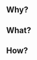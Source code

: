 <!-- Optional: Add here a short description of the feature, if you feel like ticket title is not
enough. Don't put a lot here, details should be in the 'What' section below. -->

## Why?

<!-- This section is for the context: Describe the problem you want to solve, the need motivating
the feature you're proposing. Add some context. -->

## What?

<!-- This section is for describing the external interface impacts. For example, for CLI, consider
describing the expected new command(s). For GUI, consider adding mockups of the desired
interface. **Give examples of usage.**

You don't know what to put here? It's OK. Let's talk and iterate until solution is clear. -->

## How?

<!-- This section is for describing internal interface impacts. Typically, any change in a 
module API which is not part of the external interfaces mentioned above should be listed here. Some
implementation choices may be given here as well.

You don't know what to put here? It's OK. Just drop some ideas if you have on how to solve the
problem and let's talk and iterate until solution is clear. -->
